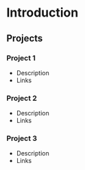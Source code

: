# Introduction

## Projects
### Project 1
- Description
- Links

### Project 2
- Description
- Links

### Project 3
- Description
- Links
